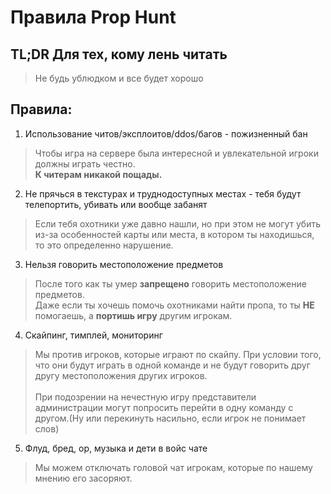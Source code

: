 # Правила Prop Hunt
## TL;DR Для тех, кому лень читать
> Не будь ублюдком и все будет хорошо

## Правила:
1. Использование читов/эксплоитов/ddos/багов - пожизненный бан
 
> Чтобы игра на сервере была интересной и увлекательной игроки должны играть честно.</br><b> К читерам никакой пощады.</b>

2. Не прячься в текстурах и труднодоступных местах - тебя будут телепортить, убивать или вообще забанят
> Если тебя охотники уже давно нашли, но при этом не могут убить из-за особенностей карты или места, в котором ты находишься, то это определенно нарушение.
3. Нельзя говорить местоположение предметов
>  После того как ты умер <b>запрещено</b> говорить местоположение предметов.</br> Даже если ты хочешь помочь охотниками найти пропа, то ты <b>НЕ</b> помогаешь, а <b>портишь игру</b> другим игрокам.
4. Скайпинг, тимплей, мониторинг
> Мы против игроков, которые играют по скайпу. При условии того, что они будут играть в одной команде и не будут говорить друг другу местоположения других игроков.
> </br></br>При подозрении на нечестную игру представители администрации могут попросить перейти в одну команду с другом.(Ну или перекинуть насильно, если игрок не понимает слов)
5. Флуд, бред, ор, музыка и дети в войс чате
> Мы можем отключать головой чат игрокам, которые по нашему мнению его засоряют.
 
<!--
(Альтернативное название мониторинг. Не относится к живым охотникам, которые видят проп.)
Люди с писклявым/раздражающим голосом или фонящим микрофоном могут быть загаганы.
За использование читов/экспоитов/нарушение работы сервера дается перманентный бан или хуже. 
(Для технически подкованный людей, разбирающихся в безопасности есть bug bounty hunting программа.)
Не рекомендуется переходить каждый раунд в противоположную команду с целью играть только за охотников / предметов.
Нельзя прятаться в местах недоступных охотникам, в текстурах
(под снегом например).
Любители оскорблять других игроков или испытывающие "особую" любовь к чужим матерям попадут в особый ад. (Относится к чату, нику, спрэям и.т.д)
Нельзя выдавать себя за представителей администрации
Не рекомендуется выпрашивать у админов VIP, поинты, скины и.т.д
Не стоит надоедать просьбами админам. -->
